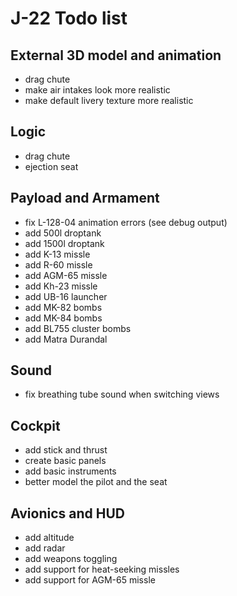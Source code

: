# J-22 Todo list

## External 3D model and animation

- drag chute
- make air intakes look more realistic
- make default livery texture more realistic

## Logic

- drag chute
- ejection seat

## Payload and Armament

- fix L-128-04 animation errors (see debug output)
- add 500l droptank
- add 1500l droptank
- add K-13 missle
- add R-60 missle
- add AGM-65 missle
- add Kh-23 missle
- add UB-16 launcher
- add MK-82 bombs
- add MK-84 bombs
- add BL755 cluster bombs
- add Matra Durandal

## Sound

- fix breathing tube sound when switching views

## Cockpit

- add stick and thrust
- create basic panels
- add basic instruments
- better model the pilot and the seat

## Avionics and HUD

- add altitude
- add radar
- add weapons toggling
- add support for heat-seeking missles
- add support for AGM-65 missle
